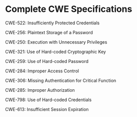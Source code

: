 

# Complete CWE Specifications

CWE-522: Insufficiently Protected Credentials

CWE-256: Plaintext Storage of a Password

CWE-250: Execution with Unnecessary Privileges

CWE-321: Use of Hard-coded Cryptographic Key

CWE-259: Use of Hard-coded Password

CWE-284: Improper Access Control

CWE-306: Missing Authentication for Critical Function

CWE-285: Improper Authorization

CWE-798: Use of Hard-coded Credentials

CWE-613: Insufficient Session Expiration